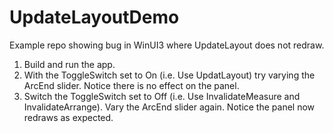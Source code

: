 # UpdateLayoutDemo
Example repo showing bug in WinUI3 where UpdateLayout does not redraw.

1. Build and run the app.
2. With the ToggleSwitch set to On (i.e. Use UpdatLayout) try varying the ArcEnd slider. Notice there is no effect on the panel.
3. Switch the ToggleSwitch set to Off (i.e. Use InvalidateMeasure and InvalidateArrange). Vary the ArcEnd slider again. Notice the panel now redraws as expected.
